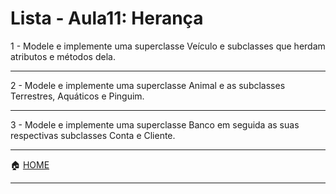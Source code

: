 # Lista - Aula11: Herança

1 - Modele e implemente uma superclasse Veículo e subclasses que herdam atributos e métodos dela.

---


2 - Modele e implemente  uma superclasse Animal e as subclasses Terrestres, Aquáticos e Pinguim.

---


3 - Modele e implemente uma superclasse Banco em seguida as suas respectivas subclasses Conta e Cliente.

---
:house: [HOME](https://github.com/Evaldo-comp/Python-Mombaca)

---


